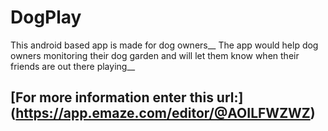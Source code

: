 # DogPlay
This android based app is made for dog owners__
The app would help dog owners monitoring their dog garden and will let them know when their friends are out there playing__

## [For more information enter this url:] (https://app.emaze.com/editor/@AOILFWZWZ)
